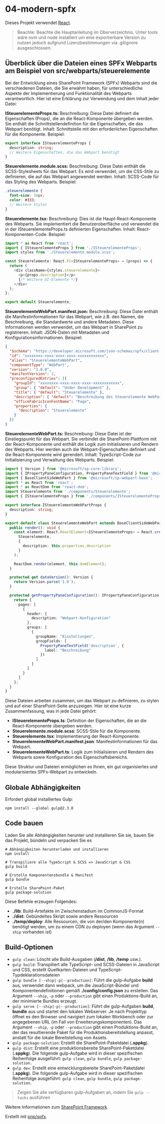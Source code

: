 # 04-modern-spfx

Dieses Projekt verwendet [React](https://reactjs.org).

> Beachte: Beachte die Hauptanleitung im Oberverzeichnis. Unter tools wäre nvm und node installiert um eine exportierbare Version zu nutzen jedoch aufgrund Lizenzbestimmungen via .gitignore ausgeschlossen.

## Überblick über die Dateien eines SPFx Webparts am Beispiel von src/webparts/steuerelemente

Bei der Entwicklung eines SharePoint Framework (SPFx) Webparts sind die verschiedenen Dateien, die Sie erwähnt haben, für unterschiedliche Aspekte der Implementierung und Funktionalität des Webparts verantwortlich. Hier ist eine Erklärung zur Verwendung und dem Inhalt jeder Datei:

**ISteuerelementeProps.ts:**
Beschreibung: Diese Datei definiert die Eigenschaften (Props), die an die React-Komponente übergeben werden. Sie enthält die Schnittstellendefinition für die Eigenschaften, die das Webpart benötigt.
Inhalt: Schnittstelle mit den erforderlichen Eigenschaften für die Komponente.
Beispiel:

```typescript
export interface ISteuerelementeProps {
  description: string;
  // Weitere Eigenschaften, die das Webpart benötigt
}
```

**Steuerelemente.module.scss:**
Beschreibung: Diese Datei enthält die SCSS-Stylesheets für das Webpart. Es wird verwendet, um die CSS-Stile zu definieren, die auf das Webpart angewendet werden.
Inhalt: SCSS-Code für das Styling des Webparts.
Beispiel:

```scss
.steuerelemente {
  font-size: 16px;
  color: #333;
  // Weitere Styles
}
```

**Steuerelemente.tsx:**
Beschreibung: Dies ist die Haupt-React-Komponente des Webparts. Sie implementiert die Benutzeroberfläche und verwendet die in der ISteuerelementeProps.ts definierten Eigenschaften.
Inhalt: React-Komponenten-Code.
Beispiel:

```typescript
import * as React from 'react';
import { ISteuerelementeProps } from './ISteuerelementeProps';
import styles from './Steuerelemente.module.scss';

const Steuerelemente: React.FC<ISteuerelementeProps> = (props) => {
  return (
    <div className={styles.steuerelemente}>
      <p>{props.description}</p>
      {/* Weitere UI-Elemente */}
    </div>
  );
};

export default Steuerelemente;
```

**SteuerelementeWebPart.manifest.json:**
Beschreibung: Diese Datei enthält die Manifestinformationen für das Webpart, wie z.B. den Namen, die Beschreibung, die Standardwerte und andere Metadaten. Diese Informationen werden verwendet, um das Webpart in SharePoint zu registrieren.
Inhalt: JSON-Daten mit Metadaten und Konfigurationsinformationen.
Beispiel:

```json
{
  "$schema": "https://developer.microsoft.com/json-schemas/spfx/client-side-web-part-manifest.schema.json",
  "id": "xxxxxxxx-xxxx-xxxx-xxxx-xxxxxxxxxxxx",
  "alias": "SteuerelementeWebPart",
  "componentType": "WebPart",
  "version": "1.0.0",
  "manifestVersion": 2,
  "preconfiguredEntries": [{
    "groupId": "xxxxxxxx-xxxx-xxxx-xxxx-xxxxxxxxxxxx",
    "group": { "default": "Under Development" },
    "title": { "default": "Steuerelemente" },
    "description": { "default": "Beschreibung des Steuerelemente WebParts" },
    "officeFabricIconFontName": "Page",
    "properties": {
      "description": "Steuerelemente"
    }
  }]
}
```

**SteuerelementeWebPart.ts:**
Beschreibung: Diese Datei ist der Einstiegspunkt für das Webpart. Sie verbindet die SharePoint-Plattform mit der React-Komponente und enthält die Logik zum Initialisieren und Rendern des Webparts. Hier werden auch die Webpart-Eigenschaften definiert und die React-Komponente wird gerendert.
Inhalt: TypeScript-Code zur Initialisierung und Verwaltung des Webparts.
Beispiel:

```typescript
import { Version } from '@microsoft/sp-core-library';
import { IPropertyPaneConfiguration, PropertyPaneTextField } from '@microsoft/sp-property-pane';
import { BaseClientSideWebPart } from '@microsoft/sp-webpart-base';
import * as React from 'react';
import * as ReactDom from 'react-dom';
import Steuerelemente from './components/Steuerelemente';
import { ISteuerelementeProps } from './components/ISteuerelementeProps';

export interface ISteuerelementeWebPartProps {
  description: string;
}

export default class SteuerelementeWebPart extends BaseClientSideWebPart<ISteuerelementeWebPartProps> {
  public render(): void {
    const element: React.ReactElement<ISteuerelementeProps> = React.createElement(
      Steuerelemente,
      {
        description: this.properties.description
      }
    );

    ReactDom.render(element, this.domElement);
  }

  protected get dataVersion(): Version {
    return Version.parse('1.0');
  }

  protected getPropertyPaneConfiguration(): IPropertyPaneConfiguration {
    return {
      pages: [
        {
          header: {
            description: "Webpart-Konfiguration"
          },
          groups: [
            {
              groupName: "Einstellungen",
              groupFields: [
                PropertyPaneTextField('description', {
                  label: "Beschreibung"
                })
              ]
            }
          ]
        }
      ]
    };
  }
}
```

Diese Dateien arbeiten zusammen, um das Webpart zu definieren, zu stylen und auf einer SharePoint-Seite anzuzeigen. Hier ist eine kurze Zusammenfassung, was in jede Datei gehört:

- **ISteuerelementeProps.ts**: Definition der Eigenschaften, die an die React-Komponente übergeben werden.
- **Steuerelemente.module.scss**: SCSS-Stile für die Komponente.
- **Steuerelemente.tsx**: Implementierung der React-Komponente.
- **SteuerelementeWebPart.manifest.json**: Manifestinformationen für das Webpart.
- **SteuerelementeWebPart.ts**: Logik zum Initialisieren und Rendern des Webparts sowie Konfiguration des Eigenschaftsbereichs.

Diese Struktur und Dateien ermöglichen es Ihnen, ein gut organisiertes und modularisiertes SPFx-Webpart zu entwickeln.

## Globale Abhängigkeiten

Erfordert global installiertes Gulp:

```shell
npm install --global gulp@2.3.0
```

## Code bauen

Laden Sie alle Abhängigkeiten herunter und installieren Sie sie, bauen Sie das Projekt, bündeln und verpacken Sie es

```shell
# Abhängigkeiten herunterladen und installieren
npm install

# Transpiliere alle TypeScript & SCSS => JavaScript & CSS
gulp build

# Erstelle Komponentensbundle & Manifest
gulp bundle

# Erstelle SharePoint-Paket
gulp package-solution
```

Diese Befehle erzeugen Folgendes:

- **./lib**: Build-Artefakte im Zwischenstadium im CommonJS-Format
- **./dist**: Gebündeltes Skript sowie andere Ressourcen
- **./temp/deploy**: Alle Ressourcen, die von der/den Komponente(n) benötigt werden, um zu einem CDN zu deployen (wenn das Argument `--ship` vorhanden ist)

## Build-Optionen

- `gulp clean`: Löscht alle Build-Ausgaben (**/dist**, **/lib**, **/temp** usw.).
- `gulp build`: Transpiliert alle TypeScript- und SCSS-Dateien in JavaScript und CSS, erstellt Quellkarten-Dateien und TypeScript-Typdeklarationsdateien
- `gulp bundle [--ship|-p|--production]`: Führt die gulp-Aufgabe **build** aus, verwendet dann webpack, um die JavaScript-Bündel und Komponentendefinitionen gemäß **./config/config.json** zu erstellen. Das Argument `--ship`, `-p` oder `--production` gibt einen Produktions-Build an, der minimierte Bundles erzeugt.
- `gulp serve [--ship|-p|--production]`: Führt die gulp-Aufgaben **build**, **bundle** aus und startet den lokalen Webserver. Je nach Projekttyp öffnet es den Browser und navigiert zum lokalen Workbench oder zur angegebenen URL (im Fall von Erweiterungskomponenten). Das Argument `--ship`, `-p` oder `--production` gibt einen Produktions-Build an, der das resultierende Paket für die Produktionsbereitstellung anpasst, anstatt für die lokale Bereitstellung von Assets.
- `gulp package-solution`: Erstellt die SharePoint-Paketdatei (**.sppkg**).
- `gulp dist`: Erstellt eine produktionsbereite SharePoint-Paketdatei (**.sppkg**). Die folgende gulp-Aufgabe wird in dieser spezifischen Reihenfolge ausgeführt: `gulp clean`, `gulp bundle`, `gulp package-solution.`
- `gulp dev`: Erstellt eine entwicklungsbereite SharePoint-Paketdatei (**.sppkg**). Die folgende gulp-Aufgabe wird in dieser spezifischen Reihenfolge ausgeführt: `gulp clean`, `gulp bundle`, `gulp package-solution.`

> Zeigen Sie alle verfügbaren gulp-Aufgaben an, indem Sie `gulp --tasks` ausführen

Weitere Informationen zum [SharePoint Framework](https://docs.microsoft.com/en-us/sharepoint/dev/spfx/sharepoint-framework-overview)

Erstellt mit [pnp/spfx](https://github.com/pnp/generator-spfx/).
